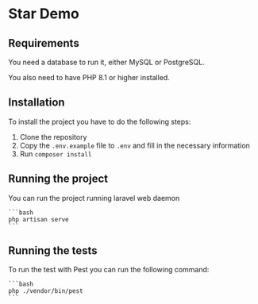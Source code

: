 # Star Demo

## Requirements

You need a database to run it, either MySQL or PostgreSQL.

You also need to have PHP 8.1 or higher installed.

## Installation

To install the project you have to do the following steps:

1. Clone the repository
2. Copy the `.env.example` file to `.env` and fill in the necessary information
3. Run `composer install`

## Running the project

You can run the project running laravel web daemon

    ```bash
    php artisan serve
    ```

## Running the tests

To run the test with Pest you can run the following command:

    ```bash
    php ./vendor/bin/pest
    ```
